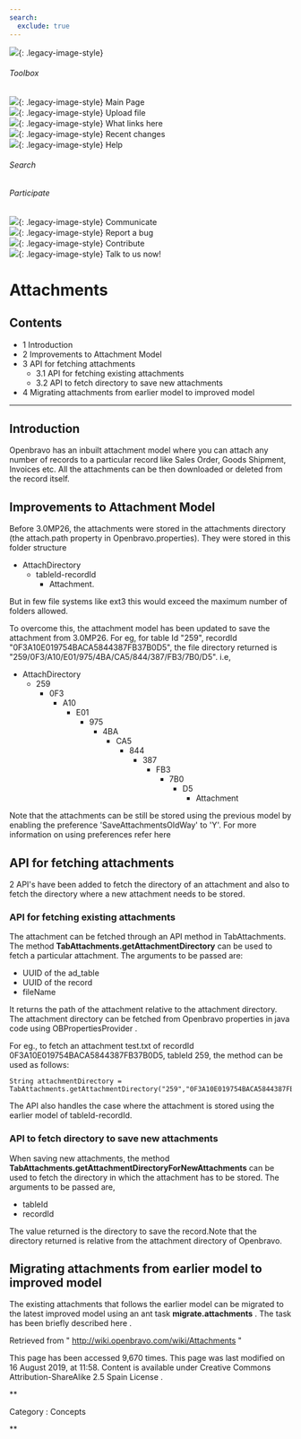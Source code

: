```yaml
---
search:
  exclude: true
---
```


![](skins/openbravo/images/social-blogs-sidebar-banner.png){: .legacy-image-style}

######  Toolbox

![](skins/openbravo/images/flecha1.jpg){: .legacy-image-style} Main Page  
![](skins/openbravo/images/flecha1.jpg){: .legacy-image-style} Upload file  
![](skins/openbravo/images/flecha1.jpg){: .legacy-image-style} What links here  
![](skins/openbravo/images/flecha1.jpg){: .legacy-image-style} Recent changes  
![](skins/openbravo/images/flecha1.jpg){: .legacy-image-style} Help  
  
  

######  Search

######  Participate

![](skins/openbravo/images/flecha1.jpg){: .legacy-image-style} Communicate  
![](skins/openbravo/images/flecha1.jpg){: .legacy-image-style} Report a bug  
![](skins/openbravo/images/flecha1.jpg){: .legacy-image-style} Contribute  
![](skins/openbravo/images/flecha1.jpg){: .legacy-image-style} Talk to us now!  

  

#  Attachments

##  Contents

  * 1  Introduction 
  * 2  Improvements to Attachment Model 
  * 3  API for fetching attachments 
    * 3.1  API for fetching existing attachments 
    * 3.2  API to fetch directory to save new attachments 
  * 4  Migrating attachments from earlier model to improved model 

  
---  
  
##  Introduction

Openbravo has an inbuilt attachment model where you can attach any number of
records to a particular record like Sales Order, Goods Shipment, Invoices etc.
All the attachments can be then downloaded or deleted from the record itself.

##  Improvements to Attachment Model

Before 3.0MP26, the attachments were stored in the attachments directory (the
attach.path property in Openbravo.properties). They were stored in this folder
structure

  * AttachDirectory 
    * tableId-recordId 
      * Attachment. 

But in few file systems like ext3 this would exceed the maximum number of
folders allowed.

To overcome this, the attachment model has been updated to save the attachment
from 3.0MP26. For eg, for table Id "259", recordId
"0F3A10E019754BACA5844387FB37B0D5", the file directory returned is
"259/0F3/A10/E01/975/4BA/CA5/844/387/FB3/7B0/D5". i.e,

  * AttachDirectory 
    * 259 
      * 0F3 
        * A10 
          * E01 
            * 975 
              * 4BA 
                * CA5 
                  * 844 
                    * 387 
                      * FB3 
                        * 7B0 
                          * D5 
                            * Attachment 

Note that the attachments can be still be stored using the previous model by
enabling the preference 'SaveAttachmentsOldWay' to 'Y'. For more information
on using preferences refer  here

##  API for fetching attachments

2 API's have been added to fetch the directory of an attachment and also to
fetch the directory where a new attachment needs to be stored.

###  API for fetching existing attachments

The attachment can be fetched through an API method in TabAttachments. The
method **TabAttachments.getAttachmentDirectory** can be used to fetch a
particular attachment. The arguments to be passed are:

  * UUID of the ad_table 
  * UUID of the record 
  * fileName 

It returns the path of the attachment relative to the attachment directory.
The attachment directory can be fetched from Openbravo properties in java code
using  OBPropertiesProvider  .

For eg., to fetch an attachment test.txt of recordId
0F3A10E019754BACA5844387FB37B0D5, tableId 259, the method can be used as
follows:

    
    
    String attachmentDirectory = TabAttachments.getAttachmentDirectory("259","0F3A10E019754BACA5844387FB37B0D5","test.txt");
    

The API also handles the case where the attachment is stored using the earlier
model of tableId-recordId.

###  API to fetch directory to save new attachments

When saving new attachments, the method
**TabAttachments.getAttachmentDirectoryForNewAttachments** can be used to
fetch the directory in which the attachment has to be stored. The arguments to
be passed are,

  * tableId 
  * recordId 

The value returned is the directory to save the record.Note that the directory
returned is relative from the attachment directory of Openbravo.

##  Migrating attachments from earlier model to improved model

The existing attachments that follows the earlier model can be migrated to the
latest improved model using an ant task **migrate.attachments** . The task has
been briefly described  here  .

Retrieved from "  http://wiki.openbravo.com/wiki/Attachments  "

This page has been accessed 9,670 times. This page was last modified on 16
August 2019, at 11:58. Content is available under  Creative Commons
Attribution-ShareAlike 2.5 Spain License  .

  
**

Category  :  Concepts

**

